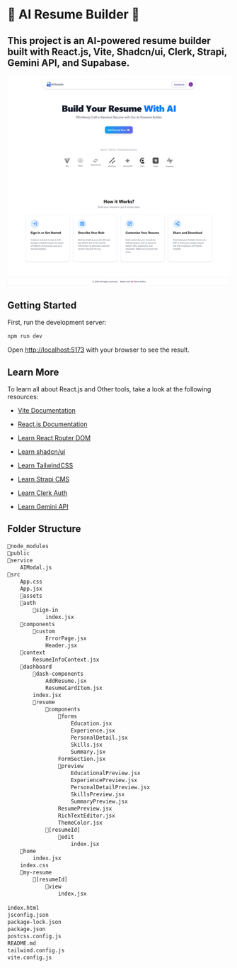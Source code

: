# 💙 AI Resume Builder 💙


## This project is an AI-powered resume builder built with React.js, Vite, Shadcn/ui, Clerk, Strapi, Gemini API, and Supabase.


<img src="/public/LandingPage.png">


## Getting Started

First, run the development server:

```bash
npm run dev
```

Open [http://localhost:5173](http://localhost:5173) with your browser to see the result.


## Learn More

To learn all about React.js and Other tools, take a look at the following resources:

- [Vite Documentation](https://vitejs.dev/)

- [React.js Documentation](https://react.dev/)

- [Learn React Router DOM](https://reactrouter.com/en/main)

- [Learn shadcn/ui](https://ui.shadcn.com/)

- [Learn TailwindCSS](https://tailwindcss.com/)

- [Learn Strapi CMS](https://strapi.io/)

- [Learn Clerk Auth](https://clerk.com/)

- [Learn Gemini API](https://ai.google.dev/gemini-api)



## Folder Structure
```
📁node_modules
📁public
📁service
    AIModal.js
📁src
    App.css
    App.jsx
    📁assets
    📁auth
        📁sign-in
            index.jsx
    📁components
        📁custom
            ErrorPage.jsx
            Header.jsx
    📁context
        ResumeInfoContext.jsx
    📁dashboard
        📁dash-components
            AddResume.jsx
            ResumeCardItem.jsx
        index.jsx
        📁resume
            📁components
                📁forms
                    Education.jsx
                    Experience.jsx
                    PersonalDetail.jsx
                    Skills.jsx
                    Summary.jsx
                FormSection.jsx
                📁preview
                    EducationalPreview.jsx
                    ExperiencePreview.jsx
                    PersonalDetailPreview.jsx
                    SkillsPreview.jsx
                    SummaryPreview.jsx
                ResumePreview.jsx
                RichTextEditor.jsx
                ThemeColor.jsx
            📁[resumeId]
                📁edit
                    index.jsx
    📁home
        index.jsx
    index.css
    📁my-resume
        📁[resumeId]
            📁view
                index.jsx

index.html
jsconfig.json
package-lock.json
package.json
postcss.config.js
README.md
tailwind.config.js
vite.config.js
```
